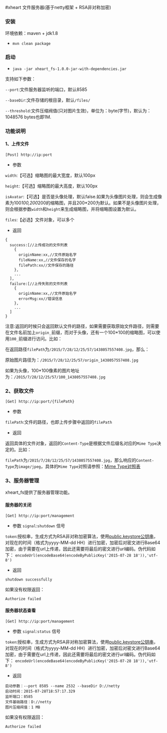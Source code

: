 #xheart 文件服务器(基于netty框架 + RSA非对称加密)

### 安装

环境依赖：maven + jdk1.8

* `mvn clean package`

### 启动

* `java -jar xheart_fs-1.0.0-jar-with-dependencies.jar`

支持如下参数：

`--port`:文件服务器监听的端口，默认8585

`--baseDir`:文件存储的根目录，默认`/files/`

`--threshold`:文件压缩阀值(只对图片生效)，单位为：byte(字节)，默认为：1048576 bytes也即1M.

### 功能说明

#### 1、上传文件
```
[Post] http://ip:port
```

* 参数

`width`:【可选】缩略图的最大宽度，默认100px

`height`:【可选】缩略图的最大高度，默认100px

`isAvatar`:【可选】是否是头像处理，默认false.如果为头像图片处理，则会生成像素为100*100,200*200的缩略图，并且200*200为默认。如果不是头像图片处理，则会根据参数`width`和`height`来生成缩略图，并将缩略图设置为默认。

`files`:【必选】文件对象，可以多个

* 返回

```
{
  success:[//上传成功的文件列表
    {
      originName:xx,//文件原始名字
      fileName:xx,//文件保存的名字
      filePath:xx//文件保存的路径
    },
    ...
  ],
  failure:[//上传失败的文件列表
    {
      originName:xx,//文件原始名字
      errorMsg:xx//错误信息
    },
    ...
  ]
}
```

注意:返回的时候只会返回默认文件的路径，如果需要获取原始文件路径，则需要在文件名前加上`origin_`前缀，而对于头像，还有一个100*100的缩略图，可以使用`100_`前缀进行访问。比如：

在返回路径`filePath`为`/2015/7/28/12/25/57/1438057557408.jpg`，那么：
    
   原始图片路径为：`/2015/7/28/12/25/57/origin_1438057557408.jpg`
  
   如果为头像，100*100像素的图片地址为：`/2015/7/28/12/25/57/100_1438057557408.jpg`

### 2、获取文件

```
[Get] http://ip:port/{filePath}
```

* 参数

`filePath`:文件的路径，也即上传步骤中返回的`filePath`

* 返回

返回具体的文件对象，返回的`Content-Type`是根据文件后缀名对应的`Mime Type`决定的。比如：

`filePath`为`/2015/7/28/12/25/57/1438057557408.jpg`，那么响应的`Content-Type`为`image/jpeg`，具体的`Mime Type`对照请参照：[Mime Type对照表](http://www.w3school.com.cn/media/media_mimeref.asp)

### 3、服务器管理

xheart_fs提供了服务器管理功能。

#### 服务器的关闭

```
[Get] http://ip:port/management
```

* 参数
`signal`:`shutdown` 信号

`token`:授权串，生成方式为RSA非对称加密算法，使用[public.keystore公钥串](https://git.oschina.net/gavincook/xheart_fs/blob/master/src/main/resources/public.keystore)，对现在的时间（格式为yyyy-MM-dd HH）进行加密，加密后对密文进行Base64加密，由于需要在url上传递，因此还需要将最后的密文进行url编码。伪代码如下：
`encodeUrl(encodeBase64(encodeByPublicKey('2015-07-28 18')),'utf-8')`

* 返回

`shutdown successfully`

如果没有权限返回：

`Authorize failed`

#### 服务器状态查看


```
[Get] http://ip:port/management
```

* 参数
`signal`:`status` 信号

`token`:授权串，生成方式为RSA非对称加密算法，使用[public.keystore公钥串](https://git.oschina.net/gavincook/xheart_fs/blob/master/src/main/resources/public.keystore)，对现在的时间（格式为yyyy-MM-dd HH）进行加密，加密后对密文进行Base64加密，由于需要在url上传递，因此还需要将最后的密文进行url编码。伪代码如下：
`encodeUrl(encodeBase64(encodeByPublicKey('2015-07-28 18')),'utf-8')`

* 返回

```
启动参数：--port 8585 --name 2532 --baseDir D://netty 
启动时间：2015-07-28T18:57:17.329
监听端口：8585
文件基础路径：D://netty
图片压缩阀值：1 MB
```

如果没有权限返回：

`Authorize failed`
